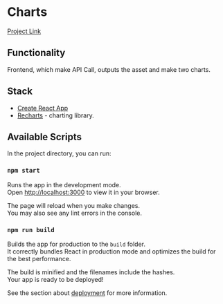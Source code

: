 # Charts

[Project Link](https://asset-charts.vercel.app/)
## Functionality
Frontend, which make API Call, outputs the asset and make two charts.
## Stack
* [Create React App](https://github.com/facebook/create-react-app)
* [Recharts](https://recharts.org/en-US/) - charting library.
## Available Scripts
In the project directory, you can run:
### `npm start`

Runs the app in the development mode.\
Open [http://localhost:3000](http://localhost:3000) to view it in your browser.

The page will reload when you make changes.\
You may also see any lint errors in the console.

### `npm run build`

Builds the app for production to the `build` folder.\
It correctly bundles React in production mode and optimizes the build for the best performance.

The build is minified and the filenames include the hashes.\
Your app is ready to be deployed!

See the section about [deployment](https://facebook.github.io/create-react-app/docs/deployment) for more information.

